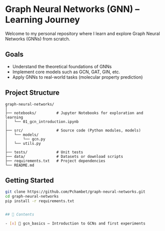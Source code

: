 # Graph Neural Networks (GNN) – Learning Journey

Welcome to my personal repository where I learn and explore Graph Neural Networks (GNNs) from scratch.

##  Goals

- Understand the theoretical foundations of GNNs
- Implement core models such as GCN, GAT, GIN, etc.
- Apply GNNs to real-world tasks (molecular property prediction)

##  Project Structure

```
graph-neural-networks/
│
├── notebooks/         # Jupyter Notebooks for exploration and learning
│   └── 01_gcn_introduction.ipynb
│
├── src/               # Source code (Python modules, models)
│   └── models/
│       └── gcn.py
│   └── utils.py
│
├── tests/             # Unit tests
├── data/              # Datasets or download scripts
├── requirements.txt   # Project dependencies
└── README.md
```


##  Getting Started

```bash
git clone https://github.com/Pchambet/graph-neural-networks.git
cd graph-neural-networks
pip install -r requirements.txt


## 🚀 Contents

- [x] 📂 gcn_basics — Introduction to GCNs and first experiments